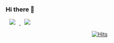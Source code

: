 ### Hi there 👋

<!--
**iwonman/iwonman** is a ✨ _special_ ✨ repository because its `README.md` (this file) appears on your GitHub profile.

Here are some ideas to get you started:

- 🔭 I’m currently working on ...
- 🌱 I’m currently learning ...
- 👯 I’m looking to collaborate on ...
- 🤔 I’m looking for help with ...
- 💬 Ask me about ...
- 📫 How to reach me: ...
- 😄 Pronouns: ...
- ⚡ Fun fact: ...
-->

<a href="https://www.instagram.com/iwonman_/">
    <img 
        src="http://img.shields.io/badge/--Instagram222222?style=flat&logo=Instagram&link=https://www.instagram.com/iwonman_/"
        style="height : auto; margin-left : 10px; margin-right : 10px;"/>
</a>
<a href="https://velog.io/@iwon">
    <img 
        src="http://img.shields.io/badge/-Velog222222?style=flat&logo=Vector Logo Zone&link=https://velog.io/@iwon"
        style="height : auto; margin-left : 10px; margin-right : 10px;"/>
</a>
  <div align=center>
	
  [![Hits](https://hits.seeyoufarm.com/api/count/incr/badge.svg?url=https%3A%2F%2Fgithub.com%2Fzzsza)](https://hits.seeyoufarm.com) 
	
  </div>
